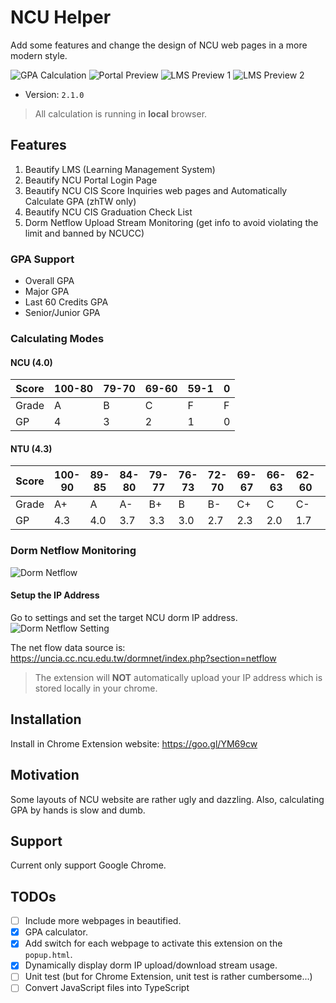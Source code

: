 # NCU Helper

Add some features and change the design of NCU web pages in a more modern style.

![GPA Calculation](https://i.imgur.com/QcwunE7.gif)
![Portal Preview](https://i.imgur.com/OcwXEBk.png)
![LMS Preview 1](https://i.imgur.com/R2joDQJ.png)
![LMS Preview 2](https://i.imgur.com/hukqQzO.png)

* Version: `2.1.0`

> All calculation is running in **local** browser.

## Features

1. Beautify LMS (Learning Management System)
2. Beautify NCU Portal Login Page
3. Beautify NCU CIS Score Inquiries web pages and Automatically Calculate GPA (zhTW only)
4. Beautify NCU CIS Graduation Check List
5. Dorm Netflow Upload Stream Monitoring (get info to avoid violating the limit and banned by NCUCC)

### GPA Support

* Overall GPA
* Major GPA
* Last 60 Credits GPA
* Senior/Junior GPA

### Calculating Modes

#### NCU (4.0)

| Score | 100-80 | 79-70 | 69-60 | 59-1 | 0 |
|-------|--------|-------|-------|------|---|
| Grade | A      | B     | C     | F    | F |
| GP    | 4      | 3     | 2     | 1    | 0 |

#### NTU (4.3)

| Score | 100-90 | 89-85 | 84-80 | 79-77 | 76-73 | 72-70 | 69-67 | 66-63 | 62-60 | 59-0 |
|-------|--------|-------|-------|-------|-------|-------|-------|-------|-------|------|
| Grade | A+     | A     | A-    | B+    | B     | B-    | C+    | C     | C-    | F    |
| GP    | 4.3    | 4.0   | 3.7   | 3.3   | 3.0   | 2.7   | 2.3   | 2.0   | 1.7   | 0    |

### Dorm Netflow Monitoring

![Dorm Netflow](https://i.imgur.com/gh9Cxue.gif)

#### Setup the IP Address

Go to settings and set the target NCU dorm IP address.
![Dorm Netflow Setting](https://i.imgur.com/SOSOTUG.png)

The net flow data source is: <https://uncia.cc.ncu.edu.tw/dormnet/index.php?section=netflow>

> The extension will **NOT** automatically upload your IP address which is stored locally in your chrome.

## Installation

Install in Chrome Extension website: <https://goo.gl/YM69cw>

## Motivation

Some layouts of NCU website are rather ugly and dazzling. Also, calculating GPA
by hands is slow and dumb.

## Support

Current only support Google Chrome.

## TODOs

* [ ] Include more webpages in beautified.
* [x] GPA calculator.
* [x] Add switch for each webpage to activate this extension on the `popup.html`.
* [x] Dynamically display dorm IP upload/download stream usage.
* [ ] Unit test (but for Chrome Extension, unit test is rather cumbersome...)
* [ ] Convert JavaScript files into TypeScript
